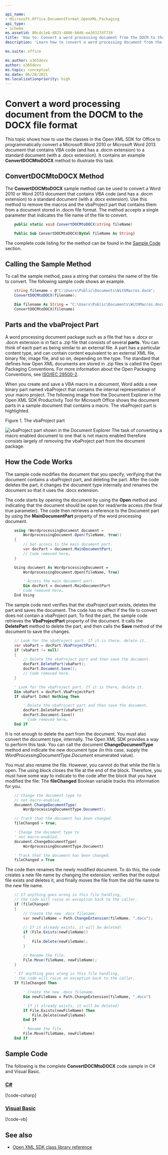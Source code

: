 ```yaml
---

api_name:
- Microsoft.Office.DocumentFormat.OpenXML.Packaging
api_type:
- schema
ms.assetid: 80cdc1e8-d023-4886-b8d6-ee26327df739
title: 'How to: Convert a word processing document from the DOCM to the DOCX file format (Open XML SDK)'
description: 'Learn how to convert a word processing document from the DOCM to the DOCX file format using the Open XML SDK.'

ms.suite: office

ms.author: o365devx
author: o365devx
ms.topic: conceptual
ms.date: 06/28/2021
ms.localizationpriority: high
---
```


# Convert a word processing document from the DOCM to the DOCX file format

This topic shows how to use the classes in the Open XML SDK for
Office to programmatically convert a Microsoft Word 2010 or Microsoft
Word 2013 document that contains VBA code (and has a .docm extension) to
a standard document (with a .docx extension). It contains an example
**ConvertDOCMtoDOCX** method to illustrate this task.



## ConvertDOCMtoDOCX Method

The **ConvertDOCMtoDOCX** sample method can be used to convert a Word
2010 or Word 2013 document that contains VBA code (and has a .docm
extension) to a standard document (with a .docx extension). Use this
method to remove the macros and the vbaProject part that contains them
from a document stored in .docm file format. The method accepts a single
parameter that indicates the file name of the file to convert.

```csharp
    public static void ConvertDOCMtoDOCX(string fileName)
```

```vb
    Public Sub ConvertDOCMtoDOCX(ByVal fileName As String)
```

The complete code listing for the method can be found in the [Sample Code](#sample-code) section.

## Calling the Sample Method

To call the sample method, pass a string that contains the name of the
file to convert. The following sample code shows an example.

```csharp
    string filename = @"C:\Users\Public\Documents\WithMacros.docm";
    ConvertDOCMtoDOCX(filename);
```

```vb
    Dim filename As String = "C:\Users\Public\Documents\WithMacros.docm"
    ConvertDOCMtoDOCX(filename)
```

## Parts and the vbaProject Part

A word processing document package such as a file that has a .docx or
.docm extension is in fact a .zip file that consists of several **parts**. You can think of each part as being similar
to an external file. A part has a particular content type, and can
contain content equivalent to an external XML file, binary file, image
file, and so on, depending on the type. The standard that defines how
Open XML documents are stored in .zip files is called the Open Packaging
Conventions. For more information about the Open Packaging Conventions,
see [ISO/IEC 29500-2](https://www.iso.org/iso/iso_catalogue/catalogue_tc/catalogue_detail.htm?csnumber=51459).

When you create and save a VBA macro in a document, Word adds a new
binary part named vbaProject that contains the internal representation
of your macro project. The following image from the Document Explorer in
the Open XML SDK Productivity Tool for Microsoft Office shows the
document parts in a sample document that contains a macro. The
vbaProject part is highlighted.

Figure 1. The vbaProject part
  
 ![vbaProject part shown in the Document Explorer](media/OpenXMLCon_HowToConvertDOCMtoDOCX_Fig1.gif)
The task of converting a macro enabled document to one that is not macro
enabled therefore consists largely of removing the vbaProject part from
the document package.

## How the Code Works

The sample code modifies the document that you specify, verifying that
the document contains a vbaProject part, and deleting the part. After
the code deletes the part, it changes the document type internally and
renames the document so that it uses the .docx extension.

The code starts by opening the document by using the **Open** method and indicating that the document should be open for read/write access (the final true parameter). The code then retrieves a reference to the Document part by using the **MainDocumentPart** property of the word  processing document.

```csharp
    using (WordprocessingDocument document = 
        WordprocessingDocument.Open(fileName, true))
    {
        // Get access to the main document part.
        var docPart = document.MainDocumentPart;
        // Code removed here…
    }
```

```vb
    Using document As WordprocessingDocument =
        WordprocessingDocument.Open(fileName, True)

        ' Access the main document part.
        Dim docPart = document.MainDocumentPart
      ' Code removed here…
    End Using
```

The sample code next verifies that the vbaProject part exists, deletes the part and saves the document. The code has no effect if the file to convert does not contain a vbaProject part. To find the part, the sample code retrieves the **VbaProjectPart** property of the document. It calls the **DeletePart** method to delete the part, and then calls the **Save** method of the document to save the changes.

```csharp
    // Look for the vbaProject part. If it is there, delete it.
    var vbaPart = docPart.VbaProjectPart;
    if (vbaPart != null)
    {
        // Delete the vbaProject part and then save the document.
        docPart.DeletePart(vbaPart);
        docPart.Document.Save();
        // Code removed here.
    }
```

```vb
    ' Look for the vbaProject part. If it is there, delete it.
    Dim vbaPart = docPart.VbaProjectPart
    If vbaPart IsNot Nothing Then

        ' Delete the vbaProject part and then save the document.
        docPart.DeletePart(vbaPart)
        docPart.Document.Save()
        ' Code removed here…
    End If
```

It is not enough to delete the part from the document. You must also convert the document type, internally. The Open XML SDK provides a way to perform this task: You can call the document **ChangeDocumentType** method and indicate the new document type (in this case, supply the *WordProcessingDocumentType.Document* enumerated value).

You must also rename the file. However, you cannot do that while the file is open. The using block closes the file at the end of the block. Therefore, you must have some way to indicate to the code after the block that you have modified the file: The **fileChanged** Boolean variable tracks this information for you.

```csharp
    // Change the document type to
    // not macro-enabled.
    document.ChangeDocumentType(
        WordprocessingDocumentType.Document);

    // Track that the document has been changed.
    fileChanged = true;
```

```vb
    ' Change the document type to 
    ' not macro-enabled.
    document.ChangeDocumentType(
        WordprocessingDocumentType.Document)

    ' Track that the document has been changed.
    fileChanged = True
```

The code then renames the newly modified document. To do this, the code
creates a new file name by changing the extension; verifies that the
output file exists and deletes it, and finally moves the file from the
old file name to the new file name.

```csharp
    // If anything goes wrong in this file handling,
    // the code will raise an exception back to the caller.
    if (fileChanged)
    {
        // Create the new .docx filename.
        var newFileName = Path.ChangeExtension(fileName, ".docx");
        
        // If it already exists, it will be deleted!
        if (File.Exists(newFileName))
        {
            File.Delete(newFileName);
        }

        // Rename the file.
        File.Move(fileName, newFileName);
    }
```

```vb
    ' If anything goes wrong in this file handling,
    ' the code will raise an exception back to the caller.
    If fileChanged Then

        ' Create the new .docx filename.
        Dim newFileName = Path.ChangeExtension(fileName, ".docx")

        ' If it already exists, it will be deleted!
        If File.Exists(newFileName) Then
            File.Delete(newFileName)
        End If

        ' Rename the file.
        File.Move(fileName, newFileName)
    End If
```

## Sample Code

The following is the complete **ConvertDOCMtoDOCX** code sample in C\# and Visual
Basic.

### [C#](#tab/cs)
[!code-csharp[](../samples/word/convert_from_the_docm_to_the_docx_file_format/cs/Program.cs)]

### [Visual Basic](#tab/vb)
[!code-vb[](../samples/word/convert_from_the_docm_to_the_docx_file_format/vb/Program.vb)]

## See also

- [Open XML SDK class library reference](/office/open-xml/open-xml-sdk)
